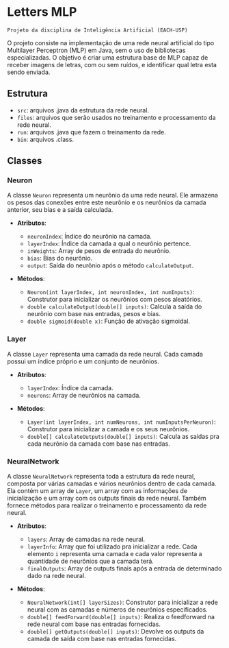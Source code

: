 # Letters MLP
    Projeto da disciplina de Inteligência Artificial (EACH-USP)

O projeto consiste na implementação de uma rede neural artificial do tipo Multilayer Perceptron (MLP) em Java, sem o uso de bibliotecas especializadas. O objetivo é criar uma estrutura base de MLP capaz de receber imagens de letras, com ou sem ruídos, e identificar qual letra esta sendo enviada.

## Estrutura

- `src`: arquivos .java da estrutura da rede neural.
- `files`: arquivos que serão usados no treinamento e processamento da rede neural.
- `run`: arquivos .java que fazem o treinamento da rede.
- `bin`: arquivos .class.

## Classes

### Neuron
A classe `Neuron` representa um neurônio da uma rede neural. Ele armazena os pesos das conexões entre este neurônio e os neurônios da camada anterior, seu bias e a saída calculada.
- **Atributos**:
  - `neuronIndex`: Índice do neurônio na camada.
  - `layerIndex`: Índice da camada a qual o neurônio pertence.
  - `inWeights`: Array de pesos de entrada do neurônio.
  - `bias`: Bias do neurônio.
  - `output`: Saída do neurônio após o método `calculateOutput`.

- **Métodos**:
  - `Neuron(int layerIndex, int neuronIndex, int numInputs)`: Construtor para inicializar os neurônios com pesos aleatórios.
  - `double calculateOutput(double[] inputs)`: Calcula a saída do neurônio com base nas entradas, pesos e bias.
  - `double sigmoid(double x)`: Função de ativação sigmoidal.

### Layer
A classe `Layer` representa uma camada da rede neural. Cada camada possui um índice próprio e um conjunto de neurônios.
- **Atributos**:
  - `layerIndex`: Índice da camada.
  - `neurons`: Array de neurônios na camada.

- **Métodos**:
  - `Layer(int layerIndex, int numNeurons, int numInputsPerNeuron)`: Construtor para inicializar a camada e os seus neurônios.
  - `double[] calculateOutputs(double[] inputs)`: Calcula as saídas pra cada neurônio da camada com base nas entradas.

### NeuralNetwork
A classe `NeuralNetwork` representa toda a estrutura da rede neural, composta por várias camadas e vários neurônios dentro de cada camada. Ela contém um array de `Layer`, um array com as informações de inicialização e um array com os outputs finais da rede neural. Também fornece métodos para realizar o treinamento e processamento da rede neural.
- **Atributos**:
  - `layers`: Array de camadas na rede neural.
  - `layerInfo`: Array que foi utilizado pra inicializar a rede. Cada elemento `i` representa uma camada e cada valor representa a quantidade de neurônios que a camada terá.
  - `finalOutputs`: Array de outputs finais após a entrada de determinado dado na rede neural.

- **Métodos**:
  - `NeuralNetwork(int[] layerSizes)`: Construtor para inicializar a rede neural com as camadas e números de neurônios especificados.
  - `double[] feedForward(double[] inputs)`: Realiza o feedforward na rede neural com base nas entradas fornecidas.
  - `double[] getOutputs(double[] inputs)`: Devolve os outputs da camada de saída com base nas entradas fornecidas.
